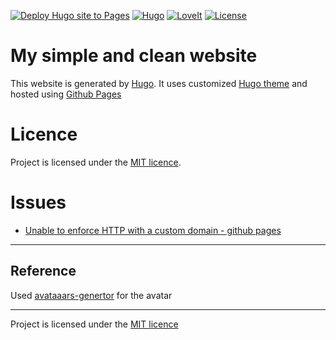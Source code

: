 [![Deploy Hugo site to Pages](https://github.com/horia-delicoti/horia-delicoti.github.io/actions/workflows/hugo.yaml/badge.svg)](https://github.com/horia-delicoti/horia-delicoti.github.io/actions/workflows/hugo.yaml)
[![Hugo](https://img.shields.io/badge/Hugo-%5E0.62.0-ff4088?style=flat-square&logo=hugo)](https://gohugo.io/)
[![LoveIt](https://img.shields.io/badge/LoveIt-0.2.0-orange)](https://github.com/dillonzq/LoveIt/releases)
[![License](https://img.shields.io/badge/licence-CC0-green)](https://github.com/horia-delicoti/horiadelicoti.com/blob/master/LICENSE)

# My simple and clean website

This website is generated by [Hugo](https://github.com/gohugoio/hugo). It uses customized [Hugo theme](https://themes.gohugo.io/loveit/) and hosted using [Github Pages](https://docs.github.com/en/pages/getting-started-with-github-pages/creating-a-github-pages-site)

# Licence

Project is licensed under the [MIT licence](https://github.com/horia-delicoti/horiadelicoti.com/blob/master/LICENSE.md).

# Issues

- [Unable to enforce HTTP with a custom domain - github pages](https://github.com/orgs/community/discussions/48491)

---

## Reference

Used [avataaars-genertor](https://github.com/fangpenlin/avataaars-generator) for the avatar

---
Project is licensed under the [MIT licence](https://github.com/horia-delicoti/horiadelicoti.com/blob/master/LICENSE.md)
